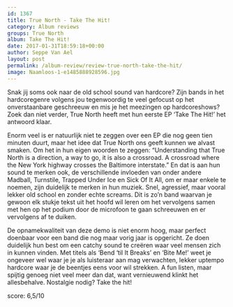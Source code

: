 ```yaml
---
id: 1367
title: True North - Take The Hit!
category: Album reviews
groups: True North
album: Take The Hit!
date: 2017-01-31T18:59:18+00:00
author: Seppe Van Ael
layout: post
permalink: /album-review/review-true-north-take-the-hit/
image: Naamloos-1-e1485888928596.jpg
---
```

Snak jij soms ook naar de old school sound van hardcore? Zijn bands in het hardcoregenre volgens jou tegenwoordig te veel gefocust op het onverstaanbare geschreeuw en mis je het meezingen op hardcoreshows? Zoek dan niet verder, True North heeft met hun eerste EP ‘Take The Hit!’ het antwoord klaar.

Enorm veel is er natuurlijk niet te zeggen over een EP die nog geen tien minuten duurt, maar het idee dat True North ons geeft kunnen we alvast smaken. Om het in hun eigen woorden te zeggen: “Understanding that True North is a direction, a way to go, it is also a crossroad. A crossroad where the New York highway crosses the Baltimore interstate.” En dat is aan hun sound te merken ook, de verschillende invloeden van onder andere Madball, Turnstile, Trapped Under Ice en Sick Of It All, om er maar enkele te noemen, zijn duidelijk te merken in hun muziek. Snel, agressief, maar vooral lekker old school en zonder echte screams. Dit is zo’n band waarvan je gewoon elk stukje tekst uit het hoofd wil leren om het vervolgens samen met hen op het podium door de microfoon te gaan schreeuwen en er vervolgens af te duiken.

De opnamekwaliteit van deze demo is niet enorm hoog, maar perfect doenbaar voor een band die nog maar vorig jaar is opgericht. Ze doen duidelijk hun best om een catchy sound te creëren waar veel mensen zich in kunnen vinden. Met titels als ‘Bend ‘til It Breaks’ en ‘Bite Me!’ weet je ongeveer wel waar je je als luisteraar aan mag verwachten, lekker uptempo hardcore waar je de beentjes eens voor wil strekken. A fun listen, maar spijtig genoeg niet veel meer dan dat, want vernieuwend klinkt het allesbehalve. Nostalgie nodig? Take the hit!

score: 6,5/10
